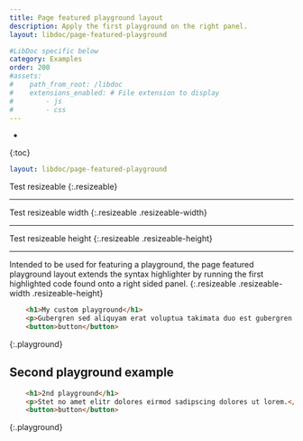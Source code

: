 ```yaml
---
title: Page featured playground layout
description: Apply the first playground on the right panel.
layout: libdoc/page-featured-playground

#LibDoc specific below
category: Examples
order: 200
#assets:
#    path_from_root: /libdoc
#    extensions_enabled: # File extension to display
#        - js
#        - css
---
```

* 
{:toc}

```yaml
layout: libdoc/page-featured-playground
```

Test resizeable
{:.resizeable}

---

Test resizeable width
{:.resizeable .resizeable-width}

---

Test resizeable height
{:.resizeable .resizeable-height}

---

Intended to be used for featuring a playground, the page featured playground layout extends the syntax highlighter by running the first highlighted code found onto a right sided panel.
{:.resizeable .resizeable-width .resizeable-height}

```html
    <h1>My custom playground</h1>
    <p>Gubergren sed aliquyam erat voluptua takimata duo est gubergren dolores.</p>
    <button>button</button>
```
{:.playground}

## Second playground example

```html
    <h1>2nd playground</h1>
    <p>Stet no amet elitr dolores eirmod sadipscing dolores ut lorem.</p>
    <button>button</button>
```
{:.playground}
